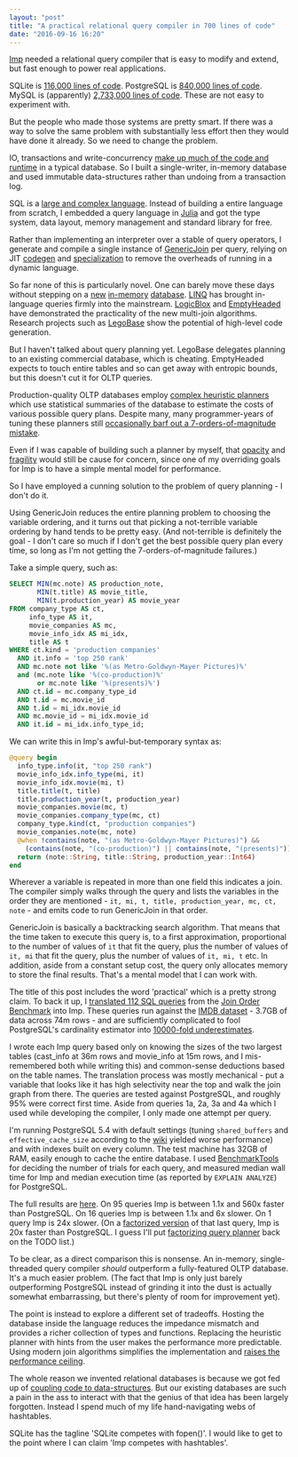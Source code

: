 ```yaml
---
layout: "post"
title: "A practical relational query compiler in 700 lines of code"
date: "2016-09-16 16:20"
---
```


[Imp](https://github.com/jamii/imp/) needed a relational query compiler that is easy to modify and extend, but fast enough to power real applications.

SQLite is [116,000 lines of code](https://www.sqlite.org/testing.html). PostgreSQL is [840,000 lines of code](https://www.openhub.net/p/postgres/). MySQL is (apparently) [2,733,000 lines of code](https://www.openhub.net/p/mysql). These are not easy to experiment with.

But the people who made those systems are pretty smart. If there was a way to solve the same problem with substantially less effort then they would have done it already. So we need to change the problem. 

IO, transactions and write-concurrency [make up much of the code and runtime](http://nms.csail.mit.edu/~stavros/pubs/OLTP_sigmod08.pdf) in a typical database. So I built a single-writer, in-memory database and used immutable data-structures rather than undoing from a transaction log.

SQL is a [large and complex language](https://mariadb.com/kb/en/sql-99/). Instead of building a entire language from scratch, I embedded a query language in [Julia](http://julialang.org/) and got the type system, data layout, memory management and standard library for free.

Rather than implementing an interpreter over a stable of query operators, I generate and compile a single instance of [GenericJoin](https://arxiv.org/pdf/1310.3314.pdf) per query, relying on JIT [codegen](http://docs.julialang.org/en/release-0.5/manual/metaprogramming/#generated-functions) and [specialization](https://arxiv.org/pdf/1209.5145v1.pdf) to remove the overheads of running in a dynamic language.

So far none of this is particularly novel. One can barely move these days without stepping on a [new](http://hyper-db.de/) [in-memory](http://www.memsql.com/) [database](https://en.wikipedia.org/wiki/VoltDB). [LINQ](https://en.wikipedia.org/wiki/Language_Integrated_Query) has brought in-language queries firmly into the mainstream. [LogicBlox](http://www.logicblox.com/) and [EmptyHeaded](https://github.com/HazyResearch/EmptyHeaded) have demonstrated the practicality of the new multi-join algorithms. Research projects such as [LegoBase](http://www.vldb.org/pvldb/vol7/p853-klonatos.pdf) show the potential of high-level code generation.

But I haven't talked about query planning yet. LegoBase delegates planning to an existing commercial database, which is cheating. EmptyHeaded expects to touch entire tables and so can get away with entropic bounds, but this doesn't cut it for OLTP queries. 

Production-quality OLTP databases employ [complex heuristic planners](http://www.neilconway.org/talks/optimizer/optimizer.pdf) which use statistical summaries of the database to estimate the costs of various possible query plans. Despite many, many programmer-years of tuning these planners still [occasionally barf out a 7-orders-of-magnitude mistake](http://db.cs.berkeley.edu/cs286/papers/queryopt-sigmodblog2014.pdf). 

Even if I was capable of building such a planner by myself, that [opacity](http://s3-ap-southeast-1.amazonaws.com/erbuc/files/3eda2d05-9e83-48bd-948d-e61516be43df.pdf) and [fragility](http://web.eecs.umich.edu/~mozafari/php/data/uploads/sigmod_2015.pdf) would still be cause for concern, since one of my overriding goals for Imp is to have a simple mental model for performance. 

So I have employed a cunning solution to the problem of query planning - I don't do it.

Using GenericJoin reduces the entire planning problem to choosing the variable ordering, and it turns out that picking a not-terrible variable ordering by hand tends to be pretty easy. (And not-terrible is definitely the goal - I don't care so much if I don't get the best possible query plan every time, so long as I'm not getting the 7-orders-of-magnitude failures.)

Take a simple query, such as:

``` sql
SELECT MIN(mc.note) AS production_note,
       MIN(t.title) AS movie_title,
       MIN(t.production_year) AS movie_year
FROM company_type AS ct,
     info_type AS it,
     movie_companies AS mc,
     movie_info_idx AS mi_idx,
     title AS t
WHERE ct.kind = 'production companies'
  AND it.info = 'top 250 rank'
  AND mc.note not like '%(as Metro-Goldwyn-Mayer Pictures)%'
  and (mc.note like '%(co-production)%'
       or mc.note like '%(presents)%')
  AND ct.id = mc.company_type_id
  AND t.id = mc.movie_id
  AND t.id = mi_idx.movie_id
  AND mc.movie_id = mi_idx.movie_id
  AND it.id = mi_idx.info_type_id;
```

We can write this in Imp's awful-but-temporary syntax as:

``` julia
@query begin 
  info_type.info(it, "top 250 rank")
  movie_info_idx.info_type(mi, it)
  movie_info_idx.movie(mi, t)
  title.title(t, title)
  title.production_year(t, production_year)
  movie_companies.movie(mc, t)
  movie_companies.company_type(mc, ct)
  company_type.kind(ct, "production companies")
  movie_companies.note(mc, note)
  @when !contains(note, "(as Metro-Goldwyn-Mayer Pictures)") &&
    (contains(note, "(co-production)") || contains(note, "(presents)"))
  return (note::String, title::String, production_year::Int64)
end
```

Wherever a variable is repeated in more than one field this indicates a join. The compiler simply walks through the query and lists the variables in the order they are mentioned - `it, mi, t, title, production_year, mc, ct, note` - and emits code to run GenericJoin in that order. 

GenericJoin is basically a backtracking search algorithm. That means that the time taken to execute this query is, to a first approximation, proportional to the number of values of `it` that fit the query, plus the number of values of `it, mi` that fit the query, plus the number of values of `it, mi, t` etc. In addition, aside from a constant setup cost, the query only allocates memory to store the final results. That's a mental model that I can work with.

The title of this post includes the word 'practical' which is a pretty strong claim. To back it up, I [translated 112 SQL queries](https://github.com/jamii/imp/blob/fdfad0b0ce686aaab7e9077667d38d25aa4d11f5/examples/Job.jl) from the [Join Order Benchmark](http://www.vldb.org/pvldb/vol9/p204-leis.pdf) into Imp. These queries run against the [IMDB dataset](http://www.imdb.com/interfaces) - 3.7GB of data across 74m rows - and are sufficiently complicated to fool PostgreSQL's cardinality estimator into [10000-fold underestimates](http://i.imgur.com/FMBrjy8.png). 

I wrote each Imp query based only on knowing the sizes of the two largest tables (cast_info at 36m rows and movie_info at 15m rows, and I mis-remembered both while writing this) and common-sense deductions based on the table names. The translation process was mostly mechanical - put a variable that looks like it has high selectivity near the top and walk the join graph from there. The queries are tested against PostgreSQL, and roughly 95% were correct first time. Aside from queries 1a, 2a, 3a and 4a which I used while developing the compiler, I only made one attempt per query.

I'm running PostgreSQL 5.4 with default settings (tuning `shared_buffers` and `effective_cache_size` according to the [wiki](https://wiki.postgresql.org/wiki/Tuning_Your_PostgreSQL_Server) yielded worse performance) and with indexes built on every column. The test machine has 32GB of RAM, easily enough to cache the entire database. I used [BenchmarkTools](https://github.com/JuliaCI/BenchmarkTools.jl) for deciding the number of trials for each query, and measured median wall time for Imp and median execution time (as reported by `EXPLAIN ANALYZE`) for PostgreSQL.

The full results are [here](https://docs.google.com/spreadsheets/d/1X3kBUYrTZSBfUPzJ2DLtdjp97rcPBE-AKner5KUzScc/edit?usp=sharing). On 95 queries Imp is between 1.1x and 560x faster than PostgreSQL. On 16 queries Imp is between 1.1x and 6x slower. On 1 query Imp is 24x slower. (On a [factorized version](https://github.com/jamii/imp/blob/fdfad0b0ce686aaab7e9077667d38d25aa4d11f5/examples/Job.jl#L2837-L2930) of that last query, Imp is 20x faster than PostgreSQL. I guess I'll put [factorizing query planner](https://arxiv.org/abs/1504.04044) back on the TODO list.)

To be clear, as a direct comparison this is nonsense. An in-memory, single-threaded query compiler *should* outperform a fully-featured OLTP database. It's a much easier problem. (The fact that Imp is only just barely outperforming PostgreSQL instead of grinding it into the dust is actually somewhat embarrassing, but there's plenty of room for improvement yet).

The point is instead to explore a different set of tradeoffs. Hosting the database inside the language reduces the impedance mismatch and provides a richer collection of types and functions. Replacing the heuristic planner with hints from the user makes the performance more predictable. Using modern join algorithms simplifies the implementation and [raises the performance ceiling](https://pdfs.semanticscholar.org/cd49/d6f4b86ae47d7d08dd7deccecdc424797aa7.pdf).

The whole reason we invented relational databases is because we got fed up of [coupling code to data-structures](https://en.wikipedia.org/wiki/Data_independence). But our existing databases are such a pain in the ass to interact with that the genius of that idea has been largely forgotten. Instead I spend much of my life hand-navigating webs of hashtables.

SQLite has the tagline 'SQLite competes with fopen()'. I would like to get to the point where I can claim 'Imp competes with hashtables'.
